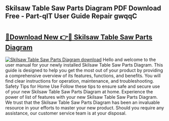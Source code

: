 ## Skilsaw Table Saw Parts Diagram PDF Download Free - Part-qlT User Guide Repair gwqqC

# <h2><a href="http://dfs3nb.blite.top/?on=Skilsaw+Table+Saw+Parts+Diagram">🔗Download New 👉🔴 Skilsaw Table Saw Parts Diagram</a></h2>

[![Skilsaw Table Saw Parts Diagram download](https://i.imgur.com/lujVjoI.png)](http://dfs3nb.blite.top/?on=Skilsaw+Table+Saw+Parts+Diagram)
Hello and welcome to the user manual for your newly installed Skilsaw Table Saw Parts Diagram. This guide is designed to help you get the most out of your product by providing a comprehensive overview of its features, functions, and benefits. You will find clear instructions for operation, maintenance, and troubleshooting. Safety Tips for Home Use Follow these tips to ensure safe and secure use of your new Skilsaw Table Saw Parts Diagram at home. Experience the power of list of features with your new Skilsaw Table Saw Parts Diagram. We trust that the Skilsaw Table Saw Parts Diagram has been an invaluable resource in your efforts to master your new product. Should you require any assistance, our customer service team is at your disposal.
